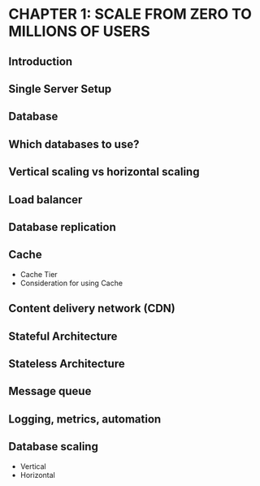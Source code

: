 # CHAPTER 1: SCALE FROM ZERO TO MILLIONS OF USERS

## Introduction

## Single Server Setup

## Database

## Which databases to use?

## Vertical scaling vs horizontal scaling

## Load balancer

## Database replication

## Cache
- Cache Tier
- Consideration for using Cache

## Content delivery network (CDN)

## Stateful Architecture

## Stateless Architecture

## Message queue

## Logging, metrics, automation

## Database scaling
- Vertical
- Horizontal

